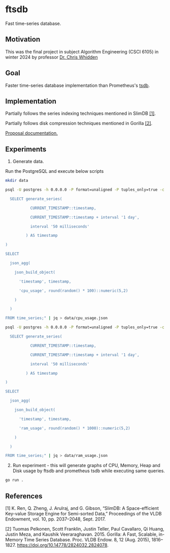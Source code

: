 # ftsdb

Fast time-series database.

## Motivation

This was the final project in subject Algorithm Engineering (CSCI 6105) in winter 2024 by professor [Dr. Chris Whidden](https://www.dal.ca/faculty/computerscience/faculty-staff/chris-whidden.html)

## Goal

Faster time-series database implementation than Prometheus's [tsdb](https://github.com/prometheus/prometheus/tree/main/tsdb).

## Implementation

Partially follows the series indexing techniques mentioned in SlimDB [[1]](https://www.vldb.org/pvldb/vol10/p2037-ren.pdf).

Partially follows disk compression techniques mentioned in Gorilla [[2]](https://www.vldb.org/pvldb/vol8/p1816-teller.pdf).

[Proposal documentation.](./docs/Mayursinh_Sarvaiya_B00918007_Final_Proposal.pdf)

## Experiments

1. Generate data.

Run the PostgreSQL and execute below scripts

```sh
mkdir data

psql -U postgres -h 0.0.0.0 -P format=unaligned -P tuples_only=true -c "WITH time_series AS ( 

  SELECT generate_series( 

           CURRENT_TIMESTAMP::timestamp, 

           CURRENT_TIMESTAMP::timestamp + interval '1 day', 

           interval '50 milliseconds' 

         ) AS timestamp 

) 

SELECT 

  json_agg( 

    json_build_object( 

      'timestamp', timestamp, 

      'cpu_usage', round(random() * 100)::numeric(5,2) 

    ) 

  ) 

FROM time_series;" | jq > data/cpu_usage.json

psql -U postgres -h 0.0.0.0 -P format=unaligned -P tuples_only=true -c "WITH time_series AS ( 

  SELECT generate_series( 

           CURRENT_TIMESTAMP::timestamp, 

           CURRENT_TIMESTAMP::timestamp + interval '1 day', 

           interval '50 milliseconds' 

         ) AS timestamp 

) 

SELECT 

  json_agg( 

    json_build_object( 

      'timestamp', timestamp, 

      'ram_usage', round(random() * 1000)::numeric(5,2) 

    ) 

  ) 

FROM time_series;" | jq > data/ram_usage.json
```

2. Run experiment - this will generate graphs of CPU, Memory, Heap and Disk usage by ftsdb and prometheus tsdb while executing same queries.

```sh
go run .
```

## References

[1] K. Ren, Q. Zheng, J. Arulraj, and G. Gibson, “SlimDB: A Space-efficient Key-value Storage Engine for Semi-sorted Data,” Proceedings of the VLDB Endowment, vol. 10, pp. 2037–2048, Sept. 2017. 

[2] Tuomas Pelkonen, Scott Franklin, Justin Teller, Paul Cavallaro, Qi Huang, Justin Meza, and Kaushik Veeraraghavan. 2015. Gorilla: A Fast, Scalable, in-Memory Time Series Database. Proc. VLDB Endow. 8, 12 (Aug. 2015), 1816–1827. https://doi.org/10.14778/2824032.2824078.